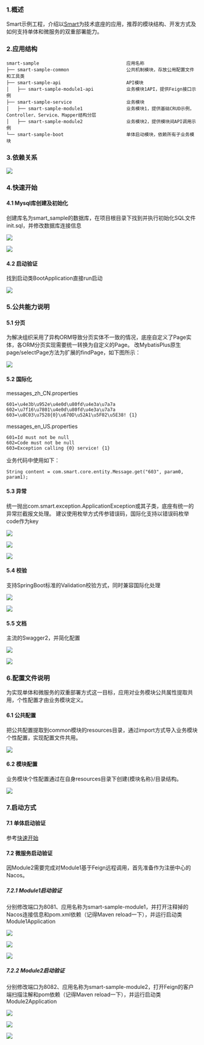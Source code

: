 ### 1.概述

Smart示例工程，介绍以[Smart](https://github.com/a466350665/smart)为技术底座的应用，推荐的模块结构、开发方式及如何支持单体和微服务的双重部署能力。

### 2.应用结构
```
smart-sample                                应用名称
├── smart-sample-common                     公共机制模块，存放公用配置文件和工具类
├── smart-sample-api                        API模块
│   ├── smart-sample-module1-api            业务模块1API，提供Feign接口示例
├── smart-sample-service                    业务模块
│   ├── smart-sample-module1                业务模块1，提供基础CRUD示例，Controller、Service、Mapper结构分层
│   ├── smart-sample-module2                业务模块2，提供模块间API调用示例
└── smart-sample-boot                       单体启动模块，依赖所有子业务模块
```

### 3.依赖关系

![](./image/relationship.png)

### 4.快速开始

#### 4.1 Mysql库创建及初始化
创建库名为smart_sample的数据库，在项目根目录下找到并执行初始化SQL文件init.sql，并修改数据库连接信息

![](./image/20.png)

![](./image/21.png)

#### 4.2 启动验证
找到启动类BootApplication直接run启动

![](./image/11.png)

### 5.公共能力说明

#### 5.1 分页
为解决组织采用了异构ORM导致分页实体不一致的情况，底座自定义了Page实体，各ORM分页实现需要统一转换为自定义的Page。
改MybatisPlus原生page/selectPage方法为扩展的findPage，如下图所示：

![](./image/01.jpg)

#### 5.2 国际化
messages_zh_CN.properties
```
601=\u4e3b\u952e\u4e0d\u80fd\u4e3a\u7a7a
602=\u7f16\u7801\u4e0d\u80fd\u4e3a\u7a7a
603=\u8C03\u7528{0}\u670D\u52A1\u5F02\u5E38! {1}
  ```
messages_en_US.properties
```
601=Id must not be null
602=Code must not be null
603=Exception calling {0} service! {1}
  ```
业务代码中使用如下：
```
String content = com.smart.core.entity.Message.get("603", param0, param1);
  ```

#### 5.3 异常
统一抛出com.smart.exception.ApplicationException或其子类，底座有统一的异常拦截报文处理。
建议使用枚举方式传参错误码，国际化支持以错误码枚举code作为key

![](./image/02.jpg)

![](./image/03.jpg)

![](./image/04.jpg)

#### 5.4 校验
支持SpringBoot标准的Validation校验方式，同时兼容国际化处理

![](./image/05.jpg)

![](./image/06.jpg)

#### 5.5 文档
主流的Swagger2，并简化配置

![](./image/07.png)

![](./image/08.png)

### 6.配置文件说明
为实现单体和微服务的双重部署方式这一目标，应用对业务模块公共属性提取共用，个性配置才由业务模块定义。

#### 6.1 公共配置
把公共配置提取到common模块的resources目录，通过import方式导入业务模块个性配置，实现配置文件共用。

![](./image/09.png)

#### 6.2 模块配置
业务模块个性配置通过在自身resources目录下创建{模块名称}/目录结构。

![](./image/10.png)

### 7.启动方式

#### 7.1 单体启动验证
参考[快速开始](https://github.com/a466350665/smart-sample#4%E5%BF%AB%E9%80%9F%E5%BC%80%E5%A7%8B)

#### 7.2 微服务启动验证
因Module2需要完成对Module1基于Feign远程调用，首先准备作为注册中心的Nacos。

##### 7.2.1 Module1启动验证
分别修改端口为8081、应用名称为smart-sample-module1，并打开注释掉的Nacos连接信息和pom.xml依赖（记得Maven reload一下），并运行启动类Module1Application

![](./image/12.png)

![](./image/13.png)

![](./image/14.png)

##### 7.2.2 Module2启动验证
分别修改端口为8082、应用名称为smart-sample-module2，打开Feign的客户端扫描注解和pom依赖（记得Maven reload一下），并运行启动类Module2Application

![](./image/15.png)

![](./image/16.png)

![](./image/17.png)